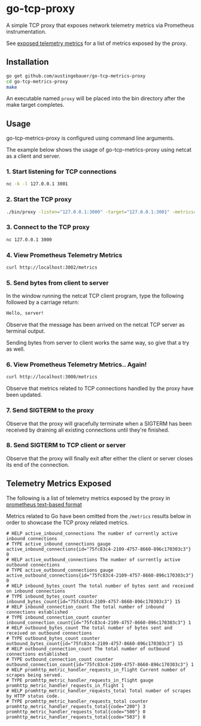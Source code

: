# go-tcp-proxy

A simple TCP proxy that exposes network telemetry metrics via Prometheus instrumentation.

See [exposed telemetry metrics](#telemetry-metrics-exposed) for a list of metrics exposed by the proxy.

## Installation

```bash
go get github.com/austingebauer/go-tcp-metrics-proxy
cd go-tcp-metrics-proxy
make
```

An executable named `proxy` will be placed into the bin 
directory after the make target completes.

## Usage

go-tcp-metrics-proxy is configured using command line arguments.

The example below shows the usage of go-tcp-metrics-proxy using netcat as a client and server.

### 1. Start listening for TCP connections

```bash
nc -k -l 127.0.0.1 3001
```

### 2. Start the TCP proxy

```bash
./bin/proxy -listen="127.0.0.1:3000" -target="127.0.0.1:3001" -metrics="127.0.0.1:3002"
```

### 3. Connect to the TCP proxy

```bash
nc 127.0.0.1 3000
```

### 4. View Prometheus Telemetry Metrics

```bash
curl http://localhost:3002/metrics
```

### 5. Send bytes from client to server

In the window running the netcat TCP client program, type the following followed by a carriage return:
```bash
Hello, server!
```

Observe that the message has been arrived on the netcat TCP server as terminal output.

Sending bytes from server to client works the same way, so give that a try as well.

### 6. View Prometheus Telemetry Metrics.. Again! 

 ```bash
 curl http://localhost:3000/metrics
 ```

Observe that metrics related to TCP connections handled by the proxy have been updated.
 
### 7. Send SIGTERM to the proxy

Observe that the proxy will gracefully terminate when a SIGTERM has been received by draining all 
existing connections until they're finished.

### 8. Send SIGTERM to TCP client or server

Observe that the proxy will finally exit after either the client or server closes its end of the connection. 

## Telemetry Metrics Exposed

The following is a list of telemetry metrics exposed by the proxy in 
[prometheus text-based format](https://github.com/prometheus/docs/blob/master/content/docs/instrumenting/exposition_formats.md#text-based-format)

Metrics related to Go have been omitted from the `/metrics` results below in order to showcase 
the TCP proxy related metrics.

```
# HELP active_inbound_connections The number of currently active inbound connections
# TYPE active_inbound_connections gauge
active_inbound_connections{id="75fc83c4-2109-4757-8660-896c170303c3"} 0
# HELP active_outbound_connections The number of currently active outbound connections
# TYPE active_outbound_connections gauge
active_outbound_connections{id="75fc83c4-2109-4757-8660-896c170303c3"} 0
# HELP inbound_bytes_count The total number of bytes sent and received on inbound connections
# TYPE inbound_bytes_count counter
inbound_bytes_count{id="75fc83c4-2109-4757-8660-896c170303c3"} 15
# HELP inbound_connection_count The total number of inbound connections established
# TYPE inbound_connection_count counter
inbound_connection_count{id="75fc83c4-2109-4757-8660-896c170303c3"} 1
# HELP outbound_bytes_count The total number of bytes sent and received on outbound connections
# TYPE outbound_bytes_count counter
outbound_bytes_count{id="75fc83c4-2109-4757-8660-896c170303c3"} 15
# HELP outbound_connection_count The total number of outbound connections established
# TYPE outbound_connection_count counter
outbound_connection_count{id="75fc83c4-2109-4757-8660-896c170303c3"} 1
# HELP promhttp_metric_handler_requests_in_flight Current number of scrapes being served.
# TYPE promhttp_metric_handler_requests_in_flight gauge
promhttp_metric_handler_requests_in_flight 1
# HELP promhttp_metric_handler_requests_total Total number of scrapes by HTTP status code.
# TYPE promhttp_metric_handler_requests_total counter
promhttp_metric_handler_requests_total{code="200"} 3
promhttp_metric_handler_requests_total{code="500"} 0
promhttp_metric_handler_requests_total{code="503"} 0
```
